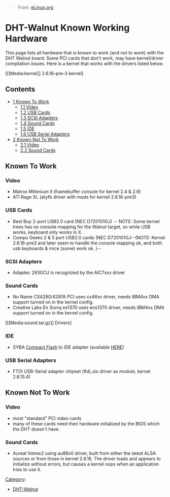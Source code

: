 > From: [eLinux.org](http://eLinux.org/DHT-Walnut_Known_Working_Hardware "http://eLinux.org/DHT-Walnut_Known_Working_Hardware")


# DHT-Walnut Known Working Hardware



This page lists all hardware that is known to work (and not to work)
with the DHT Walnut board. Some PCI cards that don't work, may have
kernel/driver compilation issues. Here is a kernel that works with the
drivers listed below.

[[[Media:kernel]] 2.6.16-pre-3 kernel]

## Contents

-   [1 Known To Work](#known-to-work)
    -   [1.1 Video](#video)
    -   [1.2 USB Cards](#usb-cards)
    -   [1.3 SCSI Adapters](#scsi-adapters)
    -   [1.4 Sound Cards](#sound-cards)
    -   [1.5 IDE](#ide)
    -   [1.6 USB Serial Adapters](#usb-serial-adapters)
-   [2 Known Not To Work](#known-not-to-work)
    -   [2.1 Video](#video-2)
    -   [2.2 Sound Cards](#sound-cards-2)

## Known To Work

### Video

-   Matrox Millenium II (framebuffer console for kernel 2.4 & 2.6)
-   ATI Rage XL (atyfb driver with mods for kernel 2.6.16-pre3)

### USB Cards

-   Best Buy 2-port USB2.0 card (NEC D720101GJ) -- NOTE: Some kernel
    trees has no console mapping for the Walnut target, so while USB
    works, keyboard only works in X.
-   Compu Geeks 2 & 5 port USB2.0 cards (NEC D720101GJ--(NOTE: Kernel
    2.6.16-pre3 and later seem to handle the console mapping ok, and
    both usb keyboards & mice (some) work ok. )--

### SCSI Adapters

-   Adaptec 2930CU is recognized by the AIC7xxx driver

### Sound Cards

-   No Name CS4280/4297A PCI uses cs46xx driver, needs IBM4xx DMA
    support turned on in the kernel config.
-   Creative Labs En Soniq es1370 uses ens1370 driver, needs IBM4xx DMA
    support turned on in the kernel config.

[[[Media:sound.tar.gz]] Drivers]

### IDE

-   SYBA [Compact Flash](http://eLinux.org/Compact_Flash "Compact Flash") to IDE adapter
    (available
    [HERE](http://www.newegg.com/Product/Product.asp?Item=N82E16822998003))

### USB Serial Adapters

-   FTDI USB-Serial adapter chipset (ftdi\_sio driver as module, kernel
    2.6.15.4)

## Known Not To Work

### Video

-   most "standard" PCI video cards
-   many of these cards need their hardware initialized by the BIOS
    which the DHT doesn't have.

### Sound Cards

-   Aureal Votrex2 using au88x0 driver, built from either the latest
    ALSA sources or from those in kernel 2.6.16. The driver loads and
    appears to initialize without errors, but causes a kernel oops when
    an application tries to use it.


[Category](http://eLinux.org/Special:Categories "Special:Categories"):

-   [DHT-Walnut](http://eLinux.org/Category:DHT-Walnut "Category:DHT-Walnut")

